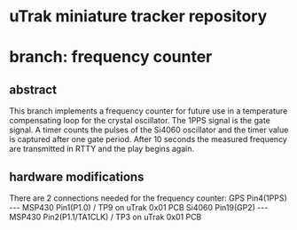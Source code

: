 # uTrak miniature tracker repository
# branch: frequency counter

## abstract 
This branch implements a frequency counter for future use in a temperature compensating loop for the crystal oscillator.
The 1PPS signal is the gate signal. A timer counts the pulses of the Si4060 oscillator and the timer value is captured after one gate period.
After 10 seconds the measured frequency are transmitted in RTTY and the play begins again.

## hardware modifications
There are 2 connections needed for the frequency counter:
GPS Pin4(1PPS) --- MSP430 Pin1(P1.0) / TP9 on uTrak 0x01 PCB
Si4060 Pin19(GP2) --- MSP430 Pin2(P1.1/TA1CLK) / TP3 on uTrak 0x01 PCB
